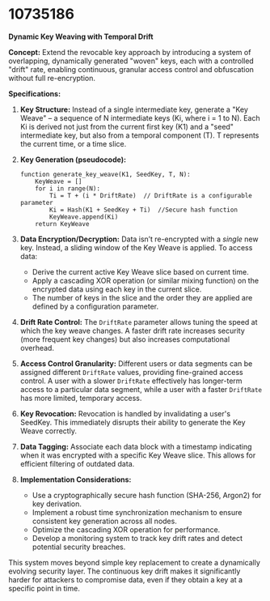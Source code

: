 # 10735186

**Dynamic Key Weaving with Temporal Drift**

**Concept:** Extend the revocable key approach by introducing a system of overlapping, dynamically generated "woven" keys, each with a controlled "drift" rate, enabling continuous, granular access control and obfuscation without full re-encryption.

**Specifications:**

1.  **Key Structure:** Instead of a single intermediate key, generate a "Key Weave" – a sequence of N intermediate keys (Ki, where i = 1 to N). Each Ki is derived not just from the current first key (K1) and a "seed" intermediate key, but also from a temporal component (T).  T represents the current time, or a time slice.

2.  **Key Generation (pseudocode):**

    ```
    function generate_key_weave(K1, SeedKey, T, N):
        KeyWeave = []
        for i in range(N):
            Ti = T + (i * DriftRate)  // DriftRate is a configurable parameter
            Ki = Hash(K1 + SeedKey + Ti)  //Secure hash function
            KeyWeave.append(Ki)
        return KeyWeave
    ```

3.  **Data Encryption/Decryption:** Data isn’t re-encrypted with a *single* new key. Instead, a sliding window of the Key Weave is applied.  To access data:

    *   Derive the current active Key Weave slice based on current time.
    *   Apply a cascading XOR operation (or similar mixing function) on the encrypted data using each key in the current slice.
    *   The number of keys in the slice and the order they are applied are defined by a configuration parameter.

4.  **Drift Rate Control:** The `DriftRate` parameter allows tuning the speed at which the key weave changes. A faster drift rate increases security (more frequent key changes) but also increases computational overhead.

5.  **Access Control Granularity:** Different users or data segments can be assigned different `DriftRate` values, providing fine-grained access control.  A user with a slower `DriftRate` effectively has longer-term access to a particular data segment, while a user with a faster `DriftRate` has more limited, temporary access.

6.  **Key Revocation:**  Revocation is handled by invalidating a user's SeedKey. This immediately disrupts their ability to generate the Key Weave correctly.

7.  **Data Tagging:** Associate each data block with a timestamp indicating when it was encrypted with a specific Key Weave slice. This allows for efficient filtering of outdated data.

8.  **Implementation Considerations:**

    *   Use a cryptographically secure hash function (SHA-256, Argon2) for key derivation.
    *   Implement a robust time synchronization mechanism to ensure consistent key generation across all nodes.
    *   Optimize the cascading XOR operation for performance.
    *   Develop a monitoring system to track key drift rates and detect potential security breaches.



This system moves beyond simple key replacement to create a dynamically evolving security layer. The continuous key drift makes it significantly harder for attackers to compromise data, even if they obtain a key at a specific point in time.